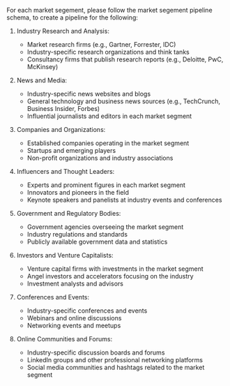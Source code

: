 For each market segement, please follow the market segement pipeline schema, to create a pipeline for the following: 

1.  Industry Research and Analysis:
	-   Market research firms (e.g., Gartner, Forrester, IDC)
	-   Industry-specific research organizations and think tanks
	-   Consultancy firms that publish research reports (e.g., Deloitte, PwC, McKinsey)

2.  News and Media:
	-   Industry-specific news websites and blogs
	-   General technology and business news sources (e.g., TechCrunch, Business Insider, Forbes)
	-   Influential journalists and editors in each market segment

3.  Companies and Organizations:
	-   Established companies operating in the market segment
	-   Startups and emerging players
	-   Non-profit organizations and industry associations

4.  Influencers and Thought Leaders:
	-   Experts and prominent figures in each market segment
	-   Innovators and pioneers in the field
	-   Keynote speakers and panelists at industry events and conferences

5.  Government and Regulatory Bodies:
	-   Government agencies overseeing the market segment
	-   Industry regulations and standards
	-   Publicly available government data and statistics

6.  Investors and Venture Capitalists:
	-   Venture capital firms with investments in the market segment
	-   Angel investors and accelerators focusing on the industry
	-   Investment analysts and advisors

7.  Conferences and Events:
	-   Industry-specific conferences and events
	-   Webinars and online discussions
	-   Networking events and meetups

8.  Online Communities and Forums:
	-   Industry-specific discussion boards and forums
	-   LinkedIn groups and other professional networking platforms
	-   Social media communities and hashtags related to the market segment